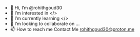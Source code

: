 - 👋 Hi, I’m @rohithgoud30
- 👀 I’m interested in </> 
- 🌱 I’m currently learning </> 
- 💞️ I’m looking to collaborate on ...
- 📫 How to reach me Contact Me rohithgoud30@proton.me

<!---
rohithgoud30/rohithgoud30 is a ✨ special ✨ repository because its `README.md` (this file) appears on your GitHub profile.
You can click the Preview link to take a look at your changes.
--->
